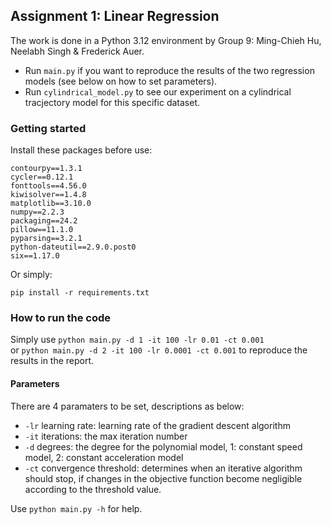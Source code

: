 ## Assignment 1: Linear Regression
The work is done in a Python 3.12 environment by Group 9: Ming-Chieh Hu, Neelabh Singh & Frederick Auer. 
- Run `main.py` if you want to reproduce the results of the two regression models (see below on how to set parameters). 
- Run `cylindrical_model.py` to see our experiment on a cylindrical tracjectory model for this specific dataset.

### Getting started
Install these packages before use:
```
contourpy==1.3.1
cycler==0.12.1
fonttools==4.56.0
kiwisolver==1.4.8
matplotlib==3.10.0
numpy==2.2.3
packaging==24.2
pillow==11.1.0
pyparsing==3.2.1
python-dateutil==2.9.0.post0
six==1.17.0
```
Or simply:
```
pip install -r requirements.txt
```

### How to run the code
Simply use `python main.py -d 1 -it 100 -lr 0.01 -ct 0.001`  
or `python main.py -d 2 -it 100 -lr 0.0001 -ct 0.001` 
to reproduce the results in the report. 

#### Parameters
There are 4 paramaters to be set, descriptions as below:
- `-lr` learning rate: learning rate of the gradient descent algorithm
- `-it` iterations: the max iteration number
- `-d` degrees: the degree for the polynomial model, 1: constant speed model, 2: constant acceleration model
- `-ct` convergence threshold: determines when an iterative algorithm should stop, if changes in the objective function become negligible according to the threshold value.

Use `python main.py -h` for help.